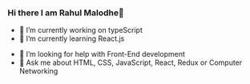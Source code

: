 ### Hi there I am Rahul Malodhe👋



- 🔭 I’m currently working on typeScript
- 🌱 I’m currently learning React.js
<!-- - 👯 I’m looking to collaborate on ... -->
- 🤔 I’m looking for help with Front-End development
- 💬 Ask me about HTML, CSS, JavaScript, React, Redux or Computer Networking
<!-- - 📫 How to reach me: ...
- 😄 Pronouns: ...
- ⚡ Fun fact: ...
 -->
